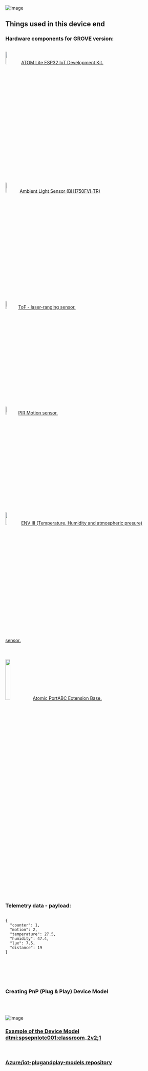 



![image](https://github.com/romankiss/R-IoT/assets/30365471/ad6ad9c4-8458-4d10-9efb-5a60055403dd)



<h2>Things used in this device end</h2>

<h3>Hardware components for GROVE version:</h3>


<p style="display:inline-block;">
  <img  width="10%" src="https://github.com/romankiss/R-IoT/assets/30365471/40ae9537-c80b-49c5-803d-bfe5a858fb83">
  <a href="https://shop.m5stack.com/collections/m5-controllers/products/atom-lite-esp32-development-kit">ATOM Lite ESP32 IoT Development Kit.</a>
  <br/><br/>
  <img  width="9%" src="https://github.com/romankiss/R-IoT/assets/30365471/43bc7615-0e9f-4e02-b1ed-ddfa57eabef8">
   <a href="https://shop.m5stack.com/products/dlight-unit-ambient-light-sensor-bh1750fvi-tr">Ambient Light Sensor (BH1750FVI-TR)</a>
  <br/><br/>
  <img width="8%" src="https://github.com/romankiss/R-IoT/assets/30365471/52d43dcb-f03f-488f-812e-1b457a26fb5e">
   <a href="https://shop.m5stack.com/products/tof-sensor-unit"> ToF - laser-ranging sensor.</a>
  <br/><br/>
   <img width="8%" src="https://github.com/romankiss/R-IoT/assets/30365471/1663ec76-b4f1-4eaa-818f-df65e08acdd1">
  <a href="https://shop.m5stack.com/products/pir-module">PIR Motion sensor.</a>
   <br/><br/>
   <img width="10%" src="https://github.com/romankiss/R-IoT/assets/30365471/1eba506c-6b42-4984-9ceb-1487732a2156">
  <a href="https://shop.m5stack.com/products/m5stickc-env-hat-iii-sht30-qmp6988">ENV III (Temperature, Humidity and atmospheric presure) sensor.</a>
  <br/><br/>
  <br/><br/>
   <img width="18%" src="https://github.com/romankiss/R-IoT/assets/30365471/bd3caa2e-92a6-4a4b-af79-58e805fdbae3">
  <a href="https://shop.m5stack.com/products/atomic-portabc-extension-base">Atomic PortABC Extension Base.</a>
</p>

<br />
<br />
<h3>Telemetry data - payload:</h3>
<p>
<code>
{
  "counter": 1,
  "motion": 2,
  "temperature": 27.5,
  "humidity": 47.4,
  "lux": 7.5,
  "distance": 19
}
</code>
</p>

<br />
<br />
<br />
<br />

<h3>Creating PnP (Plug & Play) Device Model</h3>

<br />
<br />

![image](https://github.com/romankiss/R-IoT/assets/30365471/b2e05da7-c32c-46e8-855e-cb5cef883fa4)
<br/>
<h3><a href="https://github.com/romankiss/R-IoT/blob/main/Projects/Hands-on%20Labs/Azure%20IoT/July2023/5.%20Session%202%20-%20IoT%20Devices/Device%20Model%20classroom_2v2.json">Example of the Device Model dtmi:spsepnIotc001:classroom_2v2;1</a></h3>
<br />
<h3><a href="https://github.com/Azure/iot-plugandplay-models">Azure/iot-plugandplay-models repository</a></h3>
<br />
<br />






